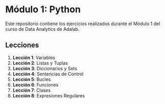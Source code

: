 # Módulo 1: Python

Este repositorio contiene los ejercicios realizados durante el Módulo 1 del curso de Data Analytics de Adalab.

## Lecciones

1. **Lección 1**: Variables
2. **Lección 2**: Listas y Tuplas
3. **Lección 3**: Diccionarios y Sets
4. **Lección 4**: Sentencias de Control
5. **Lección 5**: Bucles
6. **Lección 6**: Funciones
7. **Lección 7**: Clases
8. **Lección 8**: Expresiones Regulares